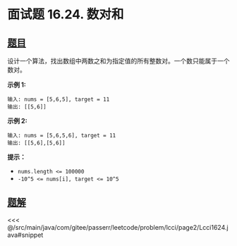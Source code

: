 # 面试题 16.24. 数对和

## [题目](https://leetcode.cn/problems/pairs-with-sum-lcci/)
设计一个算法，找出数组中两数之和为指定值的所有整数对。一个数只能属于一个数对。

**示例 1:**

```
输入: nums = [5,6,5], target = 11
输出: [[5,6]]
```

**示例 2:**

```
输入: nums = [5,6,5,6], target = 11
输出: [[5,6],[5,6]]
```

**提示：**

* `nums.length <= 100000`
* `-10^5 <= nums[i], target <= 10^5`


## [题解](https://github.com/PasseRR/JavaLeetCode/blob/master/src/main/java/com/gitee/passerr/leetcode/problem/lcci/page2/Lcci1624.java)

<<< @/src/main/java/com/gitee/passerr/leetcode/problem/lcci/page2/Lcci1624.java#snippet
